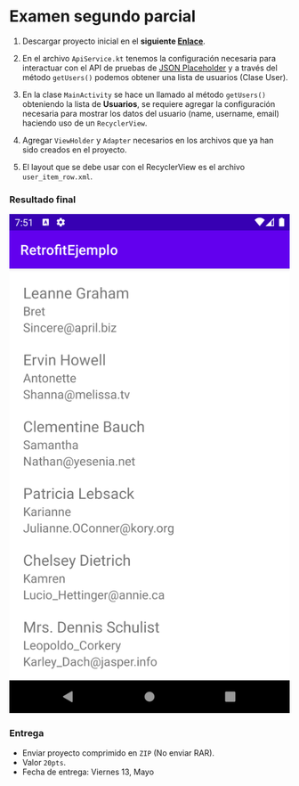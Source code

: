 # Examen segundo parcial

1. Descargar proyecto inicial en el **siguiente [Enlace](./assets/RetrofitEjemplo_Exam.zip)**.

2. En el archivo `ApiService.kt` tenemos la configuración necesaria para interactuar con el API de pruebas de [JSON Placeholder](https://jsonplaceholder.typicode.com/) y a través del método `getUsers()` podemos obtener una lista de usuarios (Clase User).

3. En la clase `MainActivity` se hace un llamado al método `getUsers()` obteniendo la lista de **Usuarios**, se requiere agregar la configuración necesaria para mostrar los datos del usuario (name, username, email) haciendo uso de un `RecyclerView`.

4. Agregar `ViewHolder` y `Adapter` necesarios en los archivos que ya han sido creados en el proyecto.

5. El layout que se debe usar con el RecyclerView es el archivo `user_item_row.xml`.


### Resultado final

![image](./assets/exam2-android.png)

### Entrega

* Enviar proyecto comprimido en `ZIP` (No enviar RAR).
* Valor `20pts`.
* Fecha de entrega: Viernes 13, Mayo
